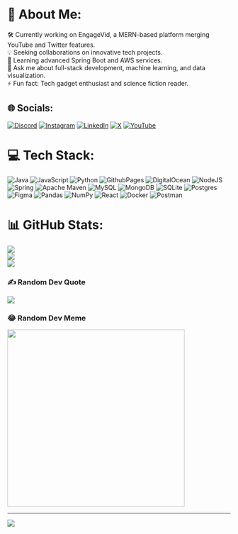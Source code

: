 # 💫 About Me:
🛠️ Currently working on EngageVid, a MERN-based platform merging YouTube and Twitter features.<br>💡 Seeking collaborations on innovative tech projects.<br>🌱 Learning advanced Spring Boot and AWS services.<br>💬 Ask me about full-stack development, machine learning, and data visualization.<br>⚡ Fun fact: Tech gadget enthusiast and science fiction reader.


## 🌐 Socials:
[![Discord](https://img.shields.io/badge/Discord-%237289DA.svg?logo=discord&logoColor=white)](https://discord.gg/anand_yv) [![Instagram](https://img.shields.io/badge/Instagram-%23E4405F.svg?logo=Instagram&logoColor=white)](https://instagram.com/anandd_yv) [![LinkedIn](https://img.shields.io/badge/LinkedIn-%230077B5.svg?logo=linkedin&logoColor=white)](https://linkedin.com/in/anandyv) [![X](https://img.shields.io/badge/X-black.svg?logo=X&logoColor=white)](https://x.com/anandd_yv) [![YouTube](https://img.shields.io/badge/YouTube-%23FF0000.svg?logo=YouTube&logoColor=white)](https://youtube.com/@anand_yv) 

# 💻 Tech Stack:
![Java](https://img.shields.io/badge/java-%23ED8B00.svg?style=for-the-badge&logo=openjdk&logoColor=white) ![JavaScript](https://img.shields.io/badge/javascript-%23323330.svg?style=for-the-badge&logo=javascript&logoColor=%23F7DF1E) ![Python](https://img.shields.io/badge/python-3670A0?style=for-the-badge&logo=python&logoColor=ffdd54) ![GithubPages](https://img.shields.io/badge/github%20pages-121013?style=for-the-badge&logo=github&logoColor=white) ![DigitalOcean](https://img.shields.io/badge/DigitalOcean-%230167ff.svg?style=for-the-badge&logo=digitalOcean&logoColor=white) ![NodeJS](https://img.shields.io/badge/node.js-6DA55F?style=for-the-badge&logo=node.js&logoColor=white) ![Spring](https://img.shields.io/badge/spring-%236DB33F.svg?style=for-the-badge&logo=spring&logoColor=white) ![Apache Maven](https://img.shields.io/badge/Apache%20Maven-C71A36?style=for-the-badge&logo=Apache%20Maven&logoColor=white) ![MySQL](https://img.shields.io/badge/mysql-4479A1.svg?style=for-the-badge&logo=mysql&logoColor=white) ![MongoDB](https://img.shields.io/badge/MongoDB-%234ea94b.svg?style=for-the-badge&logo=mongodb&logoColor=white) ![SQLite](https://img.shields.io/badge/sqlite-%2307405e.svg?style=for-the-badge&logo=sqlite&logoColor=white) ![Postgres](https://img.shields.io/badge/postgres-%23316192.svg?style=for-the-badge&logo=postgresql&logoColor=white) ![Figma](https://img.shields.io/badge/figma-%23F24E1E.svg?style=for-the-badge&logo=figma&logoColor=white) ![Pandas](https://img.shields.io/badge/pandas-%23150458.svg?style=for-the-badge&logo=pandas&logoColor=white) ![NumPy](https://img.shields.io/badge/numpy-%23013243.svg?style=for-the-badge&logo=numpy&logoColor=white) ![React](https://img.shields.io/badge/react-%2320232a.svg?style=for-the-badge&logo=react&logoColor=%2361DAFB) ![Docker](https://img.shields.io/badge/docker-%230db7ed.svg?style=for-the-badge&logo=docker&logoColor=white) ![Postman](https://img.shields.io/badge/Postman-FF6C37?style=for-the-badge&logo=postman&logoColor=white)
# 📊 GitHub Stats:
![](https://github-readme-stats.vercel.app/api?username=anand-yv&theme=dark&hide_border=false&include_all_commits=false&count_private=false)<br/>
![](https://github-readme-streak-stats.herokuapp.com/?user=anand-yv&theme=dark&hide_border=false)<br/>
![](https://github-readme-stats.vercel.app/api/top-langs/?username=anand-yv&theme=dark&hide_border=false&include_all_commits=false&count_private=false&layout=compact)

### ✍️ Random Dev Quote
![](https://quotes-github-readme.vercel.app/api?type=horizontal&theme=radical)

### 😂 Random Dev Meme
<img src='https://memer-new.vercel.app/' style="height: 400px;"/>

---
[![](https://visitcount.itsvg.in/api?id=anand-yv&icon=0&color=0)](https://visitcount.itsvg.in)

<!-- Proudly created with GPRM ( https://gprm.itsvg.in ) -->

